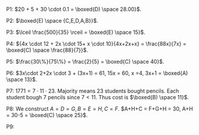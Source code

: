 
P1: $20 + 5 + 30 \cdot 0.1 = \boxed{D) \space 28.00}$.

P2: $\boxed{E) \space {C,E,D,A,B}}$.

P3: $\lceil \frac{500}{35} \rceil = \boxed{E) \space 15}$.

P4: ${4x \cdot 12 + 2x \cdot 15+ x \cdot 10}{4x+2x+x} = \frac{88x}{7x} = \boxed{C) \space \frac{88}{7}}$.

P5: $\frac{30\%}{75\%} = \frac{2}{5} = \boxed{C) \space 40}$.

P6: $3x\cdot 2+2x \cdot 3 + (3x+1) = 61, 15x = 60, x =4, 3x+1 = \boxed{A) \space 13}$.

P7: $1771 = 7 \cdot 11 \cdot 23$.  Majority means $23$ students bought pencils. Each student bough $7$ pencils since $7<11$. Thus cost is $\boxed{B) \space 11}$.

P8: We construct $A = D = G,B=E=H,C=F$. $A+H+C = F+G+H = 30, A+H = 30-5 = \boxed{C) \space 25}$.

P9: 

